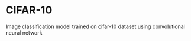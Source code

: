 # CIFAR-10
Image classification model trained on cifar-10 dataset using convolutional neural network
